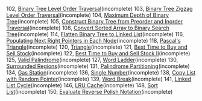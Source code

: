 102, [Binary Tree Level Order Traversal](102/README.md)(incomplete)
103, [Binary Tree Zigzag Level Order Traversal](103/README.md)(incomplete)
104, [Maximum Depth of Binary Tree](104/README.md)(incomplete)
105, [Construct Binary Tree from Preorder and Inorder Traversal](105/README.md)(incomplete)
108, [Convert Sorted Array to Binary Search Tree](108/README.md)(incomplete)
114, [Flatten Binary Tree to Linked List](114/README.md)(incomplete)
116, [Populating Next Right Pointers in Each Node](116/README.md)(incomplete)
118, [Pascal's Triangle](118/README.md)(incomplete)
120, [Triangle](120/README.md)(incomplete)
121, [Best Time to Buy and Sell Stock](121/README.md)(incomplete)
122, [Best Time to Buy and Sell Stock II](122/README.md)(incomplete)
125, [Valid Palindrome](125/README.md)(incomplete)
127, [Word Ladder](127/README.md)(incomplete)
130, [Surrounded Regions](130/README.md)(incomplete)
131, [Palindrome Partitioning](131/README.md)(incomplete)
134, [Gas Station](134/README.md)(incomplete)
136, [Single Number](136/README.md)(incomplete)
138, [Copy List with Random Pointer](138/README.md)(incomplete)
139, [Word Break](139/README.md)(incomplete)
141, [Linked List Cycle](141/README.md)(incomplete)
146, [LRU Cache](146/README.md)(incomplete)
148, [Sort List](148/README.md)(incomplete)
150, [Evaluate Reverse Polish Notation](150/README.md)(incomplete)

